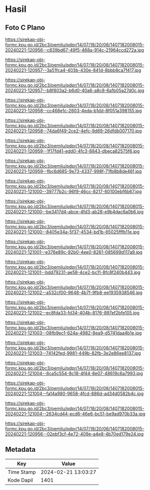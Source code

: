 # Hasil

## Foto C Plano

https://sirekap-obj-formc.kpu.go.id/2bc3/pemilu/pdpr/14/07/18/20/08/1407182008015-20240221-120956--c839bd67-49f5-468a-914c-21964ccd272a.jpg

https://sirekap-obj-formc.kpu.go.id/2bc3/pemilu/pdpr/14/07/18/20/08/1407182008015-20240221-120957--3a51fca4-403b-430e-841d-8bbb8ca7f417.jpg

https://sirekap-obj-formc.kpu.go.id/2bc3/pemilu/pdpr/14/07/18/20/08/1407182008015-20240221-120957--b8f803a2-b6d0-40a6-a8c8-6a1b05a27d0c.jpg

https://sirekap-obj-formc.kpu.go.id/2bc3/pemilu/pdpr/14/07/18/20/08/1407182008015-20240221-120958--cc468e1c-2603-4eda-b1dd-8f051a398155.jpg

https://sirekap-obj-formc.kpu.go.id/2bc3/pemilu/pdpr/14/07/18/20/08/1407182008015-20240221-120958--74da6f49-2ce2-4efc-9d69-26dfdb007170.jpg

https://sirekap-obj-formc.kpu.go.id/2bc3/pemilu/pdpr/14/07/18/20/08/1407182008015-20240221-120959--1f17fd41-edd0-4fc3-8843-dbeca82575f6.jpg

https://sirekap-obj-formc.kpu.go.id/2bc3/pemilu/pdpr/14/07/18/20/08/1407182008015-20240221-120959--fbc6d685-9e73-4337-998f-71fb8b8de46f.jpg

https://sirekap-obj-formc.kpu.go.id/2bc3/pemilu/pdpr/14/07/18/20/08/1407182008015-20240221-121000--39777b2c-96f9-46cc-8217-60100ebf6b67.jpg

https://sirekap-obj-formc.kpu.go.id/2bc3/pemilu/pdpr/14/07/18/20/08/1407182008015-20240221-121000--be3417d4-abce-4fd3-ab28-e9b4dac6a0b6.jpg

https://sirekap-obj-formc.kpu.go.id/2bc3/pemilu/pdpr/14/07/18/20/08/1407182008015-20240221-121000--8405e34a-5f37-4534-bd1b-65025fffb11e.jpg

https://sirekap-obj-formc.kpu.go.id/2bc3/pemilu/pdpr/14/07/18/20/08/1407182008015-20240221-121001--e376e89c-92b0-4ee0-8261-085699d117a9.jpg

https://sirekap-obj-formc.kpu.go.id/2bc3/pemilu/pdpr/14/07/18/20/08/1407182008015-20240221-121001--bdd79231-ae58-4ce2-bc11-8fc8f240b443.jpg

https://sirekap-obj-formc.kpu.go.id/2bc3/pemilu/pdpr/14/07/18/20/08/1407182008015-20240221-121002--a532cf00-9648-4b7f-9fb8-ee1935938546.jpg

https://sirekap-obj-formc.kpu.go.id/2bc3/pemilu/pdpr/14/07/18/20/08/1407182008015-20240221-121002--ec8fda33-fd34-404b-8176-897ef2bfe105.jpg

https://sirekap-obj-formc.kpu.go.id/2bc3/pemilu/pdpr/14/07/18/20/08/1407182008015-20240221-121003--08fb9ec1-624a-4982-8ea9-d5741daa4b1e.jpg

https://sirekap-obj-formc.kpu.go.id/2bc3/pemilu/pdpr/14/07/18/20/08/1407182008015-20240221-121003--74142fed-9981-449b-82fb-3e2e86ee8137.jpg

https://sirekap-obj-formc.kpu.go.id/2bc3/pemilu/pdpr/14/07/18/20/08/1407182008015-20240221-121004--8ca5c554-8c18-4f44-8e07-48619c6a7993.jpg

https://sirekap-obj-formc.kpu.go.id/2bc3/pemilu/pdpr/14/07/18/20/08/1407182008015-20240221-121004--fa14a980-9658-4fcd-886d-ad34d0582b4c.jpg

https://sirekap-obj-formc.kpu.go.id/2bc3/pemilu/pdpr/14/07/18/20/08/1407182008015-20240221-121004--2634cd44-ecd6-46e6-bc51-be9ad970b33a.jpg

https://sirekap-obj-formc.kpu.go.id/2bc3/pemilu/pdpr/14/07/18/20/08/1407182008015-20240221-120956--02ebf3cf-4e72-409e-a4e8-4b70ed179e24.jpg


## Metadata

| Key        | Value               |
| ---------- | ------------------- |
| Time Stamp | 2024-02-21 13:03:27 |
| Kode Dapil | 1401                |



